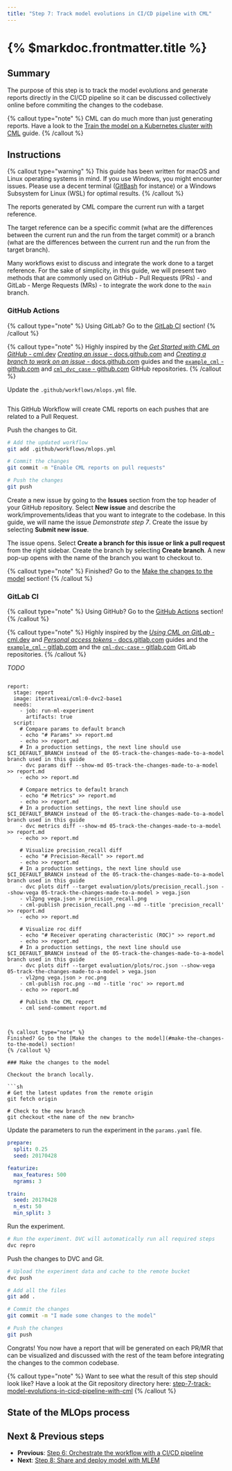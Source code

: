 ```yaml
---
title: "Step 7: Track model evolutions in CI/CD pipeline with CML"
---
```


# {% $markdoc.frontmatter.title %}

## Summary

The purpose of this step is to track the model evolutions and generate reports directly in the CI/CD pipeline so it can be discussed collectively online before commiting the changes to the codebase.

{% callout type="note" %}
CML can do much more than just generating reports. Have a look to the [Train the model on a Kubernetes cluster with CML](/advanced-concepts/train-the-model-on-a-kubernetes-cluster-with-cml) guide.
{% /callout %}

## Instructions

{% callout type="warning" %}
This guide has been written for macOS and Linux operating systems in mind. If you use Windows, you might encounter issues. Please use a decent terminal ([GitBash](https://gitforwindows.org/) for instance) or a Windows Subsystem for Linux (WSL) for optimal results.
{% /callout %}

The reports generated by CML compare the current run with a target reference.

The target reference can be a specific commit (what are the differences between the current run and the run from the target commit) or a branch (what are the differences between the current run and the run from the target branch).

Many workflows exist to discuss and integrate the work done to a target reference. For the sake of simplicity, in this guide, we will present two methods that are commonly used on GitHub - Pull Requests (PRs) - and GitLab - Merge Requests (MRs) - to integrate the work done to the `main` branch.

### GitHub Actions

{% callout type="note" %}
Using GitLab? Go to the [GitLab CI](#gitlab-ci) section!
{% /callout %}

{% callout type="note" %}
Highly inspired by the [_Get Started with CML on GitHub_ - cml.dev](https://cml.dev/doc/start/github) [_Creating an issue_ - docs.github.com](https://docs.github.com/en/issues/tracking-your-work-with-issues/creating-an-issue) and [_Creating a branch to work on an issue_ - docs.github.com](https://docs.github.com/en/issues/tracking-your-work-with-issues/creating-a-branch-for-an-issue) guides and the [`example_cml` - github.com](https://github.com/iterative/example_cml) and [`cml_dvc_case` - github.com](https://github.com/iterative/cml_dvc_case) GitHub repositories.
{% /callout %}

Update the `.github/workflows/mlops.yml` file.

```yaml

```

This GitHub Workflow will create CML reports on each pushes that are related to a Pull Request.

Push the changes to Git.

```sh
# Add the updated workflow
git add .github/workflows/mlops.yml

# Commit the changes
git commit -m "Enable CML reports on pull requests"

# Push the changes
git push
```

Create a new issue by going to the **Issues** section from the top header of your GitHub repository. Select **New issue** and describe the work/improvements/ideas that you want to integrate to the codebase. In this guide, we will name the issue _Demonstrate step 7_. Create the issue by selecting **Submit new issue**.

The issue opens. Select **Create a branch for this issue or link a pull request** from the right sidebar. Create the branch by selecting **Create branch**. A new pop-up opens with the name of the branch you want to checkout to.

{% callout type="note" %}
Finished? Go to the [Make the changes to the model](#make-the-changes-to-the-model) section!
{% /callout %}

### GitLab CI

{% callout type="note" %}
Using GitHub? Go to the [GitHub Actions](#github-actions) section!
{% /callout %}

{% callout type="note" %}
Highly inspired by the [_Using CML on GitLab_ - cml.dev](https://cml.dev/doc/start/gitlab) and [_Personal access tokens_ - docs.gitlab.com](https://docs.gitlab.com/ee/user/profile/personal_access_tokens.html) guides and the [`example_cml` - gitlab.com](https://gitlab.com/iterative.ai/example_cml) and the [`cml-dvc-case` - gitlab.com](https://gitlab.com/iterative.ai/cml-dvc-case) GitLab repositories.
{% /callout %}

_TODO_


```

report:
  stage: report
  image: iterativeai/cml:0-dvc2-base1
  needs:
    - job: run-ml-experiment
      artifacts: true
  script:
    # Compare params to default branch
    - echo "# Params" >> report.md
    - echo >> report.md
    # In a production settings, the next line should use $CI_DEFAULT_BRANCH instead of the 05-track-the-changes-made-to-a-model branch used in this guide
    - dvc params diff --show-md 05-track-the-changes-made-to-a-model >> report.md
    - echo >> report.md

    # Compare metrics to default branch
    - echo "# Metrics" >> report.md
    - echo >> report.md
    # In a production settings, the next line should use $CI_DEFAULT_BRANCH instead of the 05-track-the-changes-made-to-a-model branch used in this guide
    - dvc metrics diff --show-md 05-track-the-changes-made-to-a-model >> report.md
    - echo >> report.md

    # Visualize precision_recall diff
    - echo "# Precision-Recall" >> report.md
    - echo >> report.md
    # In a production settings, the next line should use $CI_DEFAULT_BRANCH instead of the 05-track-the-changes-made-to-a-model branch used in this guide
    - dvc plots diff --target evaluation/plots/precision_recall.json --show-vega 05-track-the-changes-made-to-a-model > vega.json
    - vl2png vega.json > precision_recall.png
    - cml-publish precision_recall.png --md --title 'precision_recall' >> report.md
    - echo >> report.md

    # Visualize roc diff
    - echo "# Receiver operating characteristic (ROC)" >> report.md
    - echo >> report.md
    # In a production settings, the next line should use $CI_DEFAULT_BRANCH instead of the 05-track-the-changes-made-to-a-model branch used in this guide
    - dvc plots diff --target evaluation/plots/roc.json --show-vega 05-track-the-changes-made-to-a-model > vega.json
    - vl2png vega.json > roc.png
    - cml-publish roc.png --md --title 'roc' >> report.md
    - echo >> report.md

    # Publish the CML report
    - cml send-comment report.md
```
```


{% callout type="note" %}
Finished? Go to the [Make the changes to the model](#make-the-changes-to-the-model) section!
{% /callout %}

### Make the changes to the model

Checkout the branch locally.

```sh
# Get the latest updates from the remote origin
git fetch origin

# Check to the new branch
git checkout <the name of the new branch>
```

Update the parameters to run the experiment in the `params.yaml` file.

```yaml
prepare:
  split: 0.25
  seed: 20170428

featurize:
  max_features: 500
  ngrams: 3

train:
  seed: 20170428
  n_est: 50
  min_split: 3
```

Run the experiment.

```sh
# Run the experiment. DVC will automatically run all required steps
dvc repro
```

Push the changes to DVC and Git.

```sh
# Upload the experiment data and cache to the remote bucket
dvc push

# Add all the files
git add .

# Commit the changes
git commit -m "I made some changes to the model"

# Push the changes
git push
```

Congrats! You now have a report that will be generated on each PR/MR that can be visualized and discussed with the rest of the team before integrating the changes to the common codebase.

{% callout type="note" %}
Want to see what the result of this step should look like? Have a look at the Git repository directory here: [step-7-track-model-evolutions-in-cicd-pipeline-with-cml](https://github.com/csia-pme/a-guide-to-mlops/tree/main/pages/the-guide/step-7-track-model-evolutions-in-cicd-pipeline-with-cml)
{% /callout %}

## State of the MLOps process

## Next & Previous steps

- **Previous**: [Step 6: Orchestrate the workflow with a CI/CD pipeline](/the-guide/step-6-orchestrate-the-workflow-with-a-cicd-pipeline)
- **Next**: [Step 8: Share and deploy model with MLEM](/the-guide/step-8-share-and-deploy-model-with-mlem)
